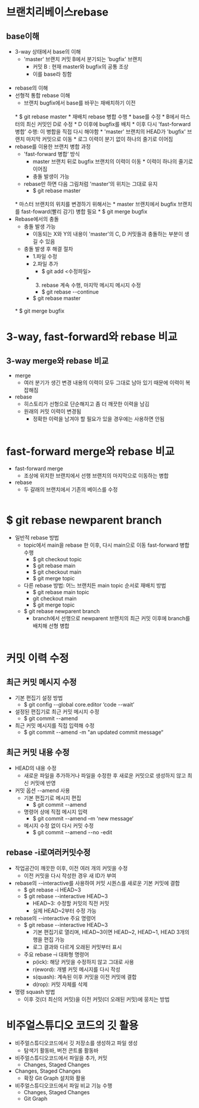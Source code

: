 # 브랜치리베이스rebase
## base이해
* 3-way 상태에서 base의 이해
    * 'master' 브랜치 커밋 B에서 분기되는 'bugfix' 브랜치
        * 커밋 B : 현재 master와 bugfix의 공통 조상
        * 이를 base라 칭함
    <br>
* rebase의  이해
* 선형적 통합 rebase 이해
    * 브랜치 bugfix에서 base를 바꾸는 재배치하기 이전
    <br>
        * $ git rebase master
    * 재배치 rebase 병합 수행
        * base를 수정
            * B에서 마스터의 최신 커밋인 D로 수정
                * D 이후에 bugfix를 배치
        * 이후 다시 'fast-forward 병합’ 수행: 이 병합을 직접 다시 해야함
            * 'master' 브랜치의 HEAD가 'bugfix' 브랜치 마지막 커밋으로 이동
                * 로그 이력이 분기 없이 하나의 줄기로 이어짐
    <br>
* rebase를 이용한 브랜치 병합 과정
    * 'fast-forward 병합’ 방식
        *    master 브랜치 뒤로 bugfix 브랜치의 이력이 이동
            * 이력이 하나의 줄기로 이어짐
        * 충돌 발생이 가능
    *  rebase만 하면 다음 그림처럼 'master'의 위치는 그대로 유지
        * $ git rebase master
    <br>
    * 마스터 브랜치의 위치를 변경하기 위해서는
        * master 브랜치에서 bugfix 브랜치를 fast-foward(빨리 감기) 병합 필요
            * $ git merge bugfix
    <br>
* Rebase에서의 충돌
    * 충돌 발생 가능
        * 이동되는 X와 Y의 내용이 'master'의 C, D 커밋들과 충돌하는 부분이 생길 수 있음
    * 충돌 발생 후 해결 절차
        * 1.파일 수정<br>
        * 2.파일 추가<br>
            * $ git add <수정파일>
        * 3. rebase 계속 수행, 마지막 메시지 메시지 수정
            * $ git rebase --continue
        * $ git rebase master
    <br>
        * $ git merge bugfix
    <br>
# 3-way, fast-forward와 rebase 비교
## 3-way merge와 rebase 비교
* merge
    * 여러 분기가 생긴 변경 내용의 이력이 모두 그대로 남아 있기 때문에 이력이 복잡해짐
* rebase
    * 히스토리가 선형으로 단순해지고 좀 더 깨끗한 이력을 남김
    * 원래의 커밋 이력이 변경됨
        * 정확한 이력을 남겨야 할 필요가 있을 경우에는 사용하면 안됨
    <br>
# fast-forward merge와 rebase 비교
* fast-forward merge
    * 조상에 위치한 브랜치에서 선행 브랜치의 마지막으로 이동하는 병합
* rebase
    * 두 갈래의 브랜치에서
    기존의 베이스를 수정
    <br>
# $ git rebase newparent branch
* 일반적 rebase 방법
    * topic에서 main을 rebase 한 이후, 다시 main으로 이동 fast-forward 병합 수행
        * $ git checkout topic
        * $ git rebase main
        * $ git checkout main
        * $ git merge topic
    * 다른 rebase 방법: 어느 브랜치든 main topic 순서로 재배치 방법
        * $ git rebase main topic
        * git checkout main
        * $ git merge topic
    * $ git rebase newparent branch
        * branch에서 선행으로 newparent 브랜치의
        최근 커밋 이후에 branch를 배치해 선형 병합
    <br>
# 커밋 이력 수정
## 최근 커밋 메시지 수정
* 기본 편집기 설정 방법
    * $ git config --global core.editor ‘code --wait’
* 설정된 편집기로 최근 커밋 메시지 수정
    * $ git commit --amend
* 최근 커밋 메시지를 직접 입력해 수정
    * $ git commit --amend -m "an updated commit message“
## 최근 커밋 내용 수정
* HEAD의 내용 수정
    * 새로운 파일을 추가하거나 파일을 수정한
    후 새로운 커밋으로 생성하지 않고 최신 커밋에 반영
* 커밋 옵션 --amend 사용
    * 기본 편집기로 메시지 편집
        * $ git commit --amend
    * 명령어 상에 직접 메시지 입력
        * $ git commit --amend
        –m 'new message‘
    * 메시지 수정 없이 다시 커밋 수정
        * $ git commit --amend --no
    -edit
## rebase -i로여러커밋수정
* 작업공간이 깨끗한 이후, 이전 여러 개의 커밋을 수정
    * 이전 커밋을 다시 작성한 경우 새 ID가 부여
* rebase의 --interactive를 사용하여 커밋 시퀀스를 새로운 기본 커밋에 결합
    * $ git rebase -i HEAD~3
    * $ git rebase --interactive HEAD~3
        * HEAD~3: 수정할 커밋의 직전 커밋
        * 실제 HEAD~2부터 수정 가능
* rebase의 --interactive 주요 명령어
    * $ git rebase --interactive HEAD~3
        * 기본 편집기로 열리며, HEAD~3이면 HEAD~2, HEAD~1, HEAD 3개의 행을 편집 가능
        * 로그 결과와 다르게 오래된 커밋부터 표시
    * 주요 rebase –i 대화형 명령어
        * p(ick): 해당 커밋을 수정하지 않고 그대로 사용
        * r(eword): 개별 커밋 메시지를 다시 작성
        * s(quash): 계속된 이후 커밋을 이전 커밋에 결합
        * d(rop): 커밋 자체를 삭제
* 명령 squash 방법
    * 이후 것(더 최신의 커밋)을 이전 커밋(더 오래된 커밋)에 뭉치는 방법
#  비주얼스튜디오 코드의 깃 활용
* 비주얼스튜디오코드에서 깃 저장소를 생성하고 파일 생성
    * 탐색기 활동바, 버전 콘트롤 활동바
* 비주얼스튜디오코드에서 파일을 추가, 커밋
    * Changes, Staged Changes
* Changes, Staged Changes
    * 확장 Git Graph 설치와 활용
* 비주얼스튜디오코드에서 파일 비교 기능 수행
    * Changes, Staged Changes
    * Git Graph
